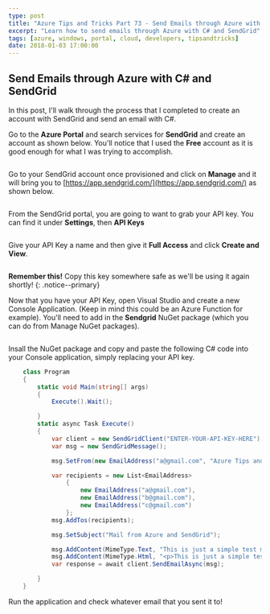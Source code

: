 ```yaml
---
type: post
title: "Azure Tips and Tricks Part 73 - Send Emails through Azure with C# and SendGrid"
excerpt: "Learn how to send emails through Azure with C# and SendGrid"
tags: [azure, windows, portal, cloud, developers, tipsandtricks]
date: 2018-01-03 17:00:00
---
```


## Send Emails through Azure with C# and SendGrid

In this post, I'll walk through the process that I completed to create an account with SendGrid and send an email with C#.

Go to the **Azure Portal** and search services for **SendGrid** and create an account as shown below. You'll notice that I used the **Free** account as it is good enough for what I was trying to accomplish. 

<img :src="$withBase('/files/sendgrid1.png')">

Go to your SendGrid account once provisioned and click on **Manage** and it will bring you to [https://app.sendgrid.com/](https://app.sendgrid.com/) as shown below. 

<img :src="$withBase('/files/sendgrid2.png')">

From the SendGrid portal, you are going to want to grab your API key. You can find it under **Settings**, then **API Keys**

<img :src="$withBase('/files/sendgrid3.png')">

Give your API Key a name and then give it **Full Access** and click **Create and View**. 

<img :src="$withBase('/files/sendgrid4.png')">

**Remember this!** Copy this key somewhere safe as we'll be using it again shortly!
{: .notice--primary}

Now that you have your API Key, open Visual Studio and create a new Console Application. (Keep in mind this could be an Azure Function for example). You'll need to add in the **Sendgrid** NuGet package (which you can do from Manage NuGet packages). 

<img :src="$withBase('/files/sendgrid5.png')">

Insall the NuGet package and copy and paste the following C# code into your Console application, simply replacing your API key.

```csharp
    class Program
    {
        static void Main(string[] args)
        {
            Execute().Wait();

        }
        static async Task Execute()
        {
            var client = new SendGridClient("ENTER-YOUR-API-KEY-HERE");
            var msg = new SendGridMessage();

            msg.SetFrom(new EmailAddress("a@gmail.com", "Azure Tips and Tricks"));

            var recipients = new List<EmailAddress>
                {
                    new EmailAddress("a@gmail.com"),
                    new EmailAddress("b@gmail.com"),
                    new EmailAddress("c@gmail.com")
                };
            msg.AddTos(recipients);

            msg.SetSubject("Mail from Azure and SendGrid");

            msg.AddContent(MimeType.Text, "This is just a simple test message!");
            msg.AddContent(MimeType.Html, "<p>This is just a simple test message!</p>");
            var response = await client.SendEmailAsync(msg);

        }
    }
```

Run the application and check whatever email that you sent it to!

<img :src="$withBase('/files/sendgrid6.png')">
